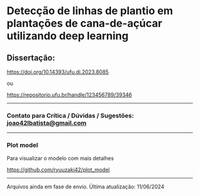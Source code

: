 
# Detecção de linhas de plantio em plantações de cana-de-açúcar utilizando deep learning

## Dissertação:
https://doi.org/10.14393/ufu.di.2023.8085

ou

https://repositorio.ufu.br/handle/123456789/39346

---
### Contato para Crítica / Dúvidas / Sugestões: joao42lbatista@gmail.com

---
### Plot model
Para visualizar o modelo com mais detalhes

https://github.com/ryuuzaki42/plot_model

---
Arquivos ainda em fase de envio. Última atualização: 11/06/2024
